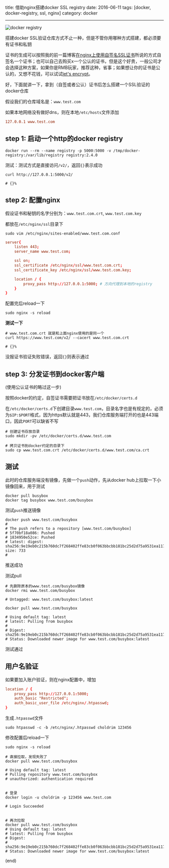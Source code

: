 title: 借助nginx搭建docker SSL registry
date: 2016-06-11
tags: [docker, docker-registry, ssl, nginx]
category: docker

---

![docker registry](http://7xrkyd.com1.z0.glb.clouddn.com/docker-ssl-registry-with-nginx/screen-shot-2014-12-05-at-3-37-43-pm.png)

搭建docker SSL验证仓库方式不止一种，但是不管你用哪种方式搭建，都必须要有证书和私钥

证书的生成可以按照我的前一篇博客[在nginx上使用自签名SSL证书](http://www.choldrim.com/2016/06/09/nginx-ssl-with-self-signed-cert/)所说的方式自签名一个证书；也可以自己去购买x一个公认的证书，但是这个好贵，一般公司才会选择这种方案，如果你是RMB玩家，推荐这种，省事；如果想让你的证书是公认的，又想不花钱，可以试试[let's encrypt](https://letsencrypt.org/)。

好，下面就讲一下，拿到（自签或者公认）证书后怎么搭建一个SSL验证的docker仓库

假设我们的仓库域名是：`www.test.com`

如果本地网络没有做好dns，则在本地`/etc/hosts`文件添加
```conf
127.0.0.1 www.test.com
```

## step 1: 启动一个http的docker registry

```shell
docker run --rm --name registry -p 5000:5000 -v /tmp/docker-registry:/var/lib/registry registry:2.4.0
```

测试：测试方式是直接访问`/v2/`，返回`{}`表示成功
    
```shell
curl http://127.0.0.1:5000/v2/

# {}%
```


## step 2: 配置nginx

假设证书和秘钥的名字分别为：`www.test.com.crt`, `www.test.com.key`

都放在`/etc/nginx/ssl`目录下

```shell
sudo vim /etc/nginx/sites-enabled/www.test.com.conf
```

```conf
server{
    listen 443;
    server_name www.test.com;

    ssl on;
    ssl_certificate /etc/nginx/ssl/www.test.com.crt;
    ssl_certificate_key /etc/nginx/ssl/www.test.com.key;

    location / {
        proxy_pass http://127.0.0.1:5000; # 方向代理到本地的registry
    }
}
```

配置完后reload一下

```shell
sudo nginx -s reload
```

**测试一下**
```shell
# www.test.com.crt 就是和上面nginx使用的是同一个
curl https://www.test.com/v2/ --cacert www.test.com.crt

# {}%
```

没报证书验证失败错误，返回`{}`则表示通过

## step 3: 分发证书到docker客户端

(使用公认证书的略过这一步)

按照docker的约定，自签证书需要把证书放在`/etc/docker/certs.d`

在`/etc/docker/certs.d`下创建目录`www.test.com`，目录名字也是有规定的，必须为`$IP:$PORT`格式，因为https默认就是443，我们仓库服务端打开的也是443端口，因此`PORT`可以缺省不写

```shell
# 创建证书存放目录
sudo mkdir -pv /etc/docker/certs.d/www.test.com

# 拷贝证书到docker约定的目录下
sudo cp www.test.com.crt /etc/docker/certs.d/www.test.com/ca.crt
```

## 测试

此时的仓库服务端没有镜像，先做一个`push`动作，先从docker hub上拉取一下小镜像回来，用于测试

```shell
docker pull busybox
docker tag busybox www.test.com/busybox
```

测试`push`推送镜像

```shell
docker push www.test.com/busybox
#
# The push refers to a repository [www.test.com/busybox]
# 5f70bf18a086: Pushed 
# 1834950e52ce: Pushed 
# latest: digest: sha256:9e19eb0c215b760dc7f268402ffe83cb0f063bbcbb181bc25d2d75a9531ea117 size: 733
#
```

推送成功

测试pull
```shell
# 先删除原本的www.test.com/busybox镜像
docker rmi www.test.com/busybox
 
# Untagged: www.test.com/busybox:latest

docker pull www.test.com/busybox
 
# Using default tag: latest
# latest: Pulling from busybox
#
# Digest: sha256:9e19eb0c215b760dc7f268402ffe83cb0f063bbcbb181bc25d2d75a9531ea117
# Status: Downloaded newer image for www.test.com/busybox:latest
```

测试通过

## 用户名验证
如果要加入账户验证，则在nginx配置中，增加

```conf
location / {
    proxy_pass http://127.0.0.1:5000;
    auth_basic "Restricted";
    auth_basic_user_file /etc/nginx/.htpasswd;
}
```

生成`.htpasswd`文件
```shell
sudo htpasswd -c -b /etc/nginx/.htpasswd choldrim 123456
```

修改配置后reload一下

```shell
sudo nginx -s reload
```

```shell
# 直接拉取，发现失败了
docker pull www.test.com/busybox

# Using default tag: latest
# Pulling repository www.test.com/busybox
# unauthorized: authentication required


# 登录
docker login -u choldrim -p 123456 www.test.com

# Login Succeeded


# 再次拉取
docker pull www.test.com/busybox
# Using default tag: latest
# latest: Pulling from busybox
# Digest: 
# sha256:9e19eb0c215b760dc7f268402ffe83cb0f063bbcbb181bc25d2d75a9531ea117
# Status: Downloaded newer image for www.test.com/busybox:latest
```

 (end)